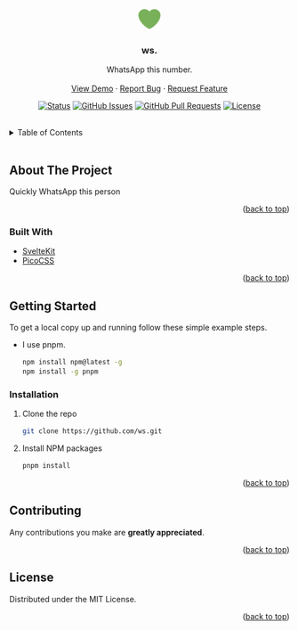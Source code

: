 <div id="top"></div>

<!-- PROJECT LOGO -->
<br />
<div align="center">
  <a href="https://github.com/ws">
    <img src="static/favicon.png" alt="Logo" width="40" height="40" >
  </a>
   <br />

<h3 align="center"><b>ws.</b></h3>

  <p align="center">
    WhatsApp this number.
    <br />
    <br />
    <a href="https://wsthis.vercel.app">View Demo</a>
    ·
    <a href="https://github.com/ws/issues">Report Bug</a>
    ·
    <a href="https://github.com/ws/issues">Request Feature</a>
  </p>
</div>

<div align="center">

[![Status](https://img.shields.io/badge/status-active-success.svg)]()
[![GitHub Issues](https://img.shields.io/github/issues/ws.svg)](https://github.com/ws/issues)
[![GitHub Pull Requests](https://img.shields.io/github/issues-pr/ws.svg)](https://github.com/ws)
[![License](https://img.shields.io/badge/license-MIT-blue.svg)](https://opensource.org/licenses/MIT)

</div>

<br/>

<!-- TABLE OF CONTENTS -->
<details>
  <summary>Table of Contents</summary>
  <ol>
    <li>
      <a href="#about-the-project">About The Project</a>
      <ul>
        <li><a href="#built-with">Built With</a></li>
      </ul>
    </li>
    <li>
      <a href="#getting-started">Getting Started</a>
      <ul>
        <li><a href="#installation">Installation</a></li>
      </ul>
    </li>
    <li><a href="#contributing">Contributing</a></li>
    <li><a href="#license">License</a></li>
    <li><a href="#acknowledgments">Acknowledgments</a></li>
  </ol>
</details>

<br/>
<!-- ABOUT THE PROJECT -->

## About The Project

Quickly WhatsApp this person

<p align="right">(<a href="#top">back to top</a>)</p>

### Built With

- [SvelteKit](https://kit.svelte.dev/)
- [PicoCSS](https://picocss.com/)

<p align="right">(<a href="#top">back to top</a>)</p>

<!-- GETTING STARTED -->

## Getting Started

To get a local copy up and running follow these simple example steps.

- I use pnpm.
  ```sh
  npm install npm@latest -g
  npm install -g pnpm
  ```

### Installation

1. Clone the repo
   ```sh
   git clone https://github.com/ws.git
   ```
2. Install NPM packages
   ```sh
   pnpm install
   ```
   <p align="right">(<a href="#top">back to top</a>)</p>

<!-- CONTRIBUTING -->

## Contributing

Any contributions you make are **greatly appreciated**.

<p align="right">(<a href="#top">back to top</a>)</p>

<!-- LICENSE -->

## License

Distributed under the MIT License.

<p align="right">(<a href="#top">back to top</a>)</p>
